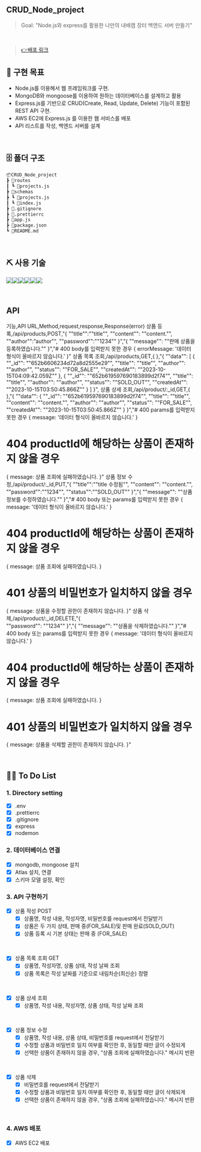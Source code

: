 ## CRUD_Node_project


> Goal: "Node.js와 express를 활용한 나만의 내배캠 장터 백엔드 서버 만들기"

<br />

> [👉배포 링크](http://woogi.shop/api/products)

## 🎈 구현 목표

- Node.js를 이용해서 웹 프레임워크를 구현.
- MongoDB와 mongoose를 이용하여 원하는 데이터베이스를 설계하고 활용
- Express.js를 기반으로 CRUD(Create, Read, Update, Delete) 기능이 포함된 REST API 구현.
- AWS EC2에 Express.js 를 이용한 웹 서비스를 배포
- API 리스트를 작성, 백엔드 서버를 설계

<br />

## 🗄 폴더 구조

```bash
📦CRUD_Node_project
┣ 📂routes
┃ ┗ 📜projects.js
┣ 📂schemas
┣ ┗ 📜projects.js
┃ ┗ 📜index.js
┣ 📜.gitignore
┣ 📜.prettierrc
┣ 📜app.js
┣ 📜package.json
┗ 📜README.md
```

<br />

## ⛏ 사용 기술

<img src="https://img.shields.io/badge/node.js-339933?style=for-the-badge&logo=Node.js&logoColor=white"><img src="https://img.shields.io/badge/mongoDB-47A248?style=for-the-badge&logo=MongoDB&logoColor=white"><img src="https://img.shields.io/badge/express-000000?style=for-the-badge&logo=express&logoColor=white"><img src="https://img.shields.io/badge/github-181717?style=for-the-badge&logo=github&logoColor=white"><img src="https://img.shields.io/badge/git-F05032?style=for-the-badge&logo=git&logoColor=white"><img src="https://img.shields.io/badge/npm-CB3837?style=for-the-badge&logo=npm&logoColor=white">

<br />

## API
기능,API URL,Method,request,response,Response(error)
상품 등록,/api/products,POST,"{
  ""title"":""title"",
  ""content"": ""content."",
  ""author"":”author"",
  ""password"":""1234""
}","{
  ""message"": ""판매 상품을 등록하였습니다.""
}","# 400 body를 입력받지 못한 경우
{ errorMessage: '데이터 형식이 올바르지 않습니다.' }"
상품 목록 조회,/api/products,GET,{  },"{
  ""data"": [
    {
      ""_id"": ""652b6606234d72a8d2555e29"",
      ""title"": ""title"",
      ""author"": ""author"",
      ""status"": ""FOR_SALE"",
      ""createdAt"": ""2023-10-15T04:09:42.059Z""
    },
    {
      ""_id"": ""652b619597690183899d2f74"",
      ""title"": ""title"",
      ""author"": ""author"",
      ""status"": ""SOLD_OUT"",
      ""createdAt"": ""2023-10-15T03:50:45.866Z""
    }
  ]
}",
상품 상세 조회,/api/product/:_id,GET,{  },"{
  ""data"": {
    ""_id"": ""652b619597690183899d2f74"",
    ""title"": ""title"",
    ""content"": ""content."",
    ""author"": ""author"",
    ""status"": ""FOR_SALE"",
    ""createdAt"": ""2023-10-15T03:50:45.866Z""
  }
}","# 400 params를 입력받지 못한 경우
{ message: '데이터 형식이 올바르지 않습니다.' }
# 404 productId에 해당하는 상품이 존재하지 않을 경우
{ message: 상품 조회에 실패하였습니다. }"
상품 정보 수정,/api/product/:_id,PUT,"{
  ""title"":""title 수정됨"",
  ""content"": ""content."",
  ""password"":""1234"",
  ""status"":""SOLD_OUT""
}","{
  ""message"": ""상품 정보를 수정하였습니다.""
}","# 400 body 또는 params를 입력받지 못한 경우
{ message: '데이터 형식이 올바르지 않습니다.' }
# 404 productId에 해당하는 상품이 존재하지 않을 경우
{ message: 상품 조회에 실패하였습니다. }
# 401 상품의 비밀번호가 일치하지 않을 경우
{ message: 상품을 수정할 권한이 존재하지 않습니다. }"
상품 삭제,/api/product/:_id,DELETE,"{  
  ""password"": ""1234""
}","{
  ""message"": ""상품을 삭제하였습니다.""
}","# 400 body 또는 params를 입력받지 못한 경우
{ message: '데이터 형식이 올바르지 않습니다.' }
# 404 productId에 해당하는 상품이 존재하지 않을 경우
{ message: 상품 조회에 실패하였습니다. }
# 401 상품의 비밀번호가 일치하지 않을 경우
{ message: 상품을 삭제할 권한이 존재하지 않습니다. }"


<br />

## 🙋‍♀️ To Do List

### 1. Directory setting

- [x] .env
- [x] .prettierrc
- [x] .gitignore
- [x] express
- [x] nodemon

### 2. 데이터베이스 연결

- [x] mongodb, mongoose 설치
- [x] Atlas 설치, 연결
- [x] 스키마 모델 설정, 확인

### 3. API 구현하기

- [x] 상품 작성 POST
  - [x] 상품명, 작성 내용, 작성자명, 비밀번호를 request에서 전달받기
  - [x] 상품은 두 가지 상태, 판매 중(FOR_SALE)및 판매 완료(SOLD_OUT)
  - [x] 상품 등록 시 기본 상태는 판매 중 (FOR_SALE)

<br />

- [x] 상품 목록 조회 GET
  - [x] 상품명, 작성자명, 상품 상태, 작성 날짜 조회
  - [x] 상품 목록은 작성 날짜를 기준으로 내림차순(최신순) 정렬

<br />

- [x] 상품 상세 조회
  - [x] 상품명, 작성 내용, 작성자명, 상품 상태, 작성 날짜 조회

<br />

- [x] 상품 정보 수정
  - [x] 상품명, 작성 내용, 상품 상태, 비밀번호를 request에서 전달받기
  - [x] 수정할 상품과 비밀번호 일치 여부를 확인한 후, 동일할 때만 글이 수정되게
  - [x] 선택한 상품이 존재하지 않을 경우, “상품 조회에 실패하였습니다." 메시지 반환

<br />

- [x] 상품 삭제
  - [x] 비밀번호를 request에서 전달받기
  - [x] 수정할 상품과 비밀번호 일치 여부를 확인한 후, 동일할 때만 글이 삭제되게
  - [x] 선택한 상품이 존재하지 않을 경우, “상품 조회에 실패하였습니다." 메시지 반환

<br />

### 4. AWS 배포

- [x] AWS EC2 배포
